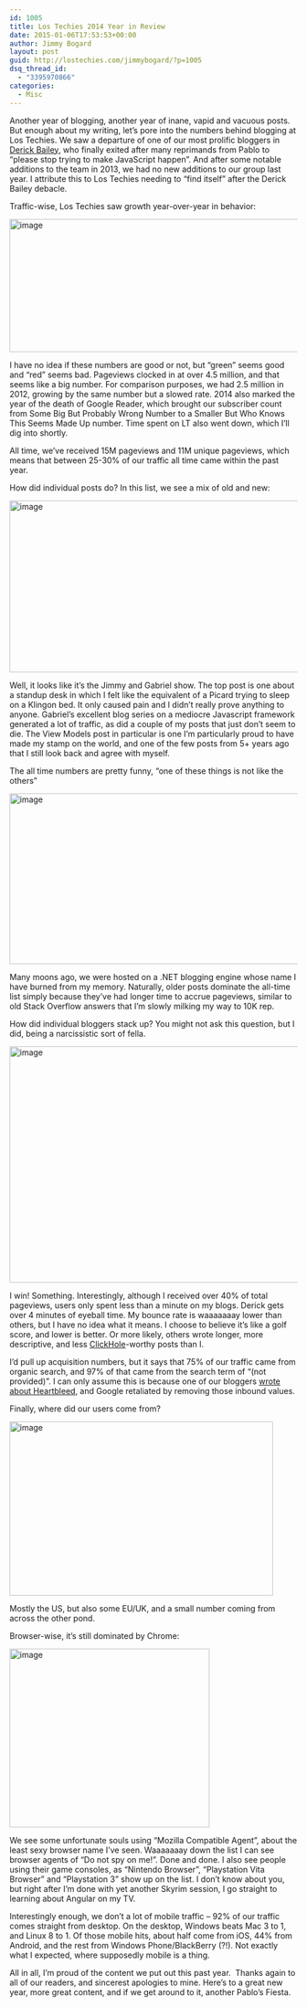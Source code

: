 ```yaml
---
id: 1005
title: Los Techies 2014 Year in Review
date: 2015-01-06T17:53:53+00:00
author: Jimmy Bogard
layout: post
guid: http://lostechies.com/jimmybogard/?p=1005
dsq_thread_id:
  - "3395970866"
categories:
  - Misc
---
```

Another year of blogging, another year of inane, vapid and vacuous posts. But enough about my writing, let’s pore into the numbers behind blogging at Los Techies. We saw a departure of one of our most prolific bloggers in [Derick Bailey](http://derickbailey.com), who finally exited after many reprimands from Pablo to “please stop trying to make JavaScript happen”. And after some notable additions to the team in 2013, we had no new additions to our group last year. I attribute this to Los Techies needing to “find itself” after the Derick Bailey debacle.

Traffic-wise, Los Techies saw growth year-over-year in behavior:

[<img style="padding-top: 0px; padding-left: 0px; padding-right: 0px; border: 0px;" src="http://lostechies.com/jimmybogard/files/2015/01/image_thumb.png" alt="image" width="572" height="233" border="0" />](http://lostechies.com/jimmybogard/files/2015/01/image.png)

I have no idea if these numbers are good or not, but “green” seems good and “red” seems bad. Pageviews clocked in at over 4.5 million, and that seems like a big number. For comparison purposes, we had 2.5 million in 2012, growing by the same number but a slowed rate. 2014 also marked the year of the death of Google Reader, which brought our subscriber count from Some Big But Probably Wrong Number to a Smaller But Who Knows This Seems Made Up number. Time spent on LT also went down, which I’ll dig into shortly.

All time, we’ve received 15M pageviews and 11M unique pageviews, which means that between 25-30% of our traffic all time came within the past year.

How did individual posts do? In this list, we see a mix of old and new:

[<img style="padding-top: 0px; padding-left: 0px; padding-right: 0px; border: 0px;" src="http://lostechies.com/jimmybogard/files/2015/01/image_thumb1.png" alt="image" width="665" height="301" border="0" />](http://lostechies.com/jimmybogard/files/2015/01/image1.png)

Well, it looks like it’s the Jimmy and Gabriel show. The top post is one about a standup desk in which I felt like the equivalent of a Picard trying to sleep on a Klingon bed. It only caused pain and I didn’t really prove anything to anyone. Gabriel’s excellent blog series on a mediocre Javascript framework generated a lot of traffic, as did a couple of my posts that just don’t seem to die. The View Models post in particular is one I’m particularly proud to have made my stamp on the world, and one of the few posts from 5+ years ago that I still look back and agree with myself.

The all time numbers are pretty funny, “one of these things is not like the others”

[<img style="padding-top: 0px; padding-left: 0px; padding-right: 0px; border: 0px;" src="http://lostechies.com/jimmybogard/files/2015/01/image_thumb2.png" alt="image" width="805" height="299" border="0" />](http://lostechies.com/jimmybogard/files/2015/01/image2.png)

Many moons ago, we were hosted on a .NET blogging engine whose name I have burned from my memory. Naturally, older posts dominate the all-time list simply because they’ve had longer time to accrue pageviews, similar to old Stack Overflow answers that I’m slowly milking my way to 10K rep.

How did individual bloggers stack up? You might not ask this question, but I did, being a narcissistic sort of fella.

[<img style="padding-top: 0px; padding-left: 0px; padding-right: 0px; border: 0px;" src="http://lostechies.com/jimmybogard/files/2015/01/image_thumb3.png" alt="image" width="819" height="414" border="0" />](http://lostechies.com/jimmybogard/files/2015/01/image3.png)

I win! Something. Interestingly, although I received over 40% of total pageviews, users only spent less than a minute on my blogs. Derick gets over 4 minutes of eyeball time. My bounce rate is waaaaaaay lower than others, but I have no idea what it means. I choose to believe it’s like a golf score, and lower is better. Or more likely, others wrote longer, more descriptive, and less [ClickHole](http://www.clickhole.com/)-worthy posts than I.

I’d pull up acquisition numbers, but it says that 75% of our traffic came from organic search, and 97% of that came from the search term of “(not provided)”. I can only assume this is because one of our bloggers [wrote about Heartbleed](http://lostechies.com/bradcarleton/2014/04/09/heartbleed-hotel-the-biggest-internet-fuckup-of-all-time/), and Google retaliated by removing those inbound values.

Finally, where did our users come from?

[<img style="padding-top: 0px; padding-left: 0px; padding-right: 0px; border: 0px;" src="http://lostechies.com/jimmybogard/files/2015/01/image_thumb4.png" alt="image" width="461" height="305" border="0" />](http://lostechies.com/jimmybogard/files/2015/01/image4.png)

Mostly the US, but also some EU/UK, and a small number coming from across the other pond.

Browser-wise, it’s still dominated by Chrome:

[<img style="padding-top: 0px; padding-left: 0px; padding-right: 0px; border: 0px;" src="http://lostechies.com/jimmybogard/files/2015/01/image_thumb5.png" alt="image" width="350" height="313" border="0" />](http://lostechies.com/jimmybogard/files/2015/01/image5.png)

We see some unfortunate souls using “Mozilla Compatible Agent”, about the least sexy browser name I’ve seen. Waaaaaaay down the list I can see browser agents of “Do not spy on me!”. Done and done. I also see people using their game consoles, as “Nintendo Browser”, “Playstation Vita Browser” and “Playstation 3” show up on the list. I don’t know about you, but right after I’m done with yet another Skyrim session, I go straight to learning about Angular on my TV.

Interestingly enough, we don’t a lot of mobile traffic – 92% of our traffic comes straight from desktop. On the desktop, Windows beats Mac 3 to 1, and Linux 8 to 1. Of those mobile hits, about half come from iOS, 44% from Android, and the rest from Windows Phone/BlackBerry (?!). Not exactly what I expected, where supposedly mobile is a thing.

All in all, I’m proud of the content we put out this past year.  Thanks again to all of our readers, and sincerest apologies to mine. Here’s to a great new year, more great content, and if we get around to it, another Pablo’s Fiesta.